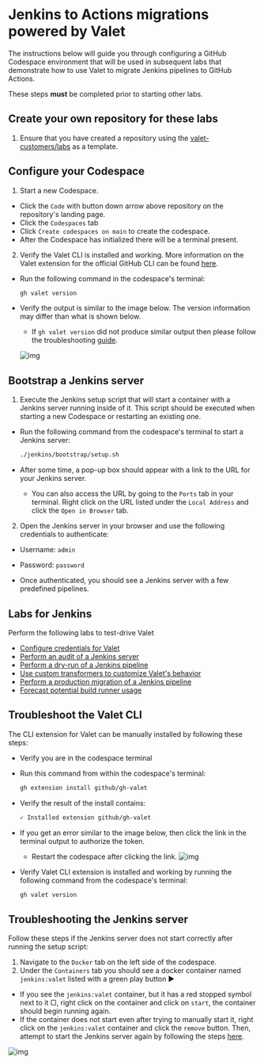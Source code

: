 # Jenkins to Actions migrations powered by Valet

The instructions below will guide you through configuring a GitHub Codespace environment that will be used in subsequent labs that demonstrate how to use Valet to migrate Jenkins pipelines to GitHub Actions.

These steps **must** be completed prior to starting other labs.

## Create your own repository for these labs

1. Ensure that you have created a repository using the [valet-customers/labs](https://github.com/valet-customers/labs) as a template.

## Configure your Codespace

1. Start a new Codespace.

- Click the `Code` with button down arrow above repository on the repository's landing page.
- Click the `Codespaces` tab
- Click `Create codespaces on main` to create the codespace.
- After the Codespace has initialized there will be a terminal present.

2. Verify the Valet CLI is installed and working. More information on the Valet extension for the official GitHub CLI can be found [here](https://github.com/github/gh-valet).

- Run the following command in the codespace's terminal:

  ```bash
  gh valet version
  ```

- Verify the output is similar to the image below. The version information may differ than what is shown below.
  - If `gh valet version` did not produce similar output then please follow the troubleshooting [guide](#troubleshoot-the-valet-cli).

  ![img](https://user-images.githubusercontent.com/19557880/186771327-631e8839-3614-4ab7-8108-818b5a0c6e93.png)

## Bootstrap a Jenkins server

 1. Execute the Jenkins setup script that will start a container with a Jenkins server running inside of it. This script should be executed when starting a new Codespace or restarting an existing one.  

- Run the following command from the codespace's terminal to start a Jenkins server:

    ```bash
    ./jenkins/bootstrap/setup.sh
    ```

- After some time, a pop-up box should appear with a link to the URL for your Jenkins server.
  - You can also access the URL by going to the `Ports` tab in your terminal. Right click on the URL listed under the `Local Address` and click the `Open in Browser` tab.

2. Open the Jenkins server in your browser and use the following credentials to authenticate:

  - Username: `admin`
  - Password: `password`

- Once authenticated, you should see a Jenkins server with a few predefined pipelines.

## Labs for Jenkins

Perform the following labs to test-drive Valet

- [Configure credentials for Valet](1-configure.md)
- [Perform an audit of a Jenkins server](2-audit.md)
- [Perform a dry-run of a Jenkins pipeline](3-dry-run.md)
- [Use custom transformers to customize Valet's behavior](4-custom-transformers.md)
- [Perform a production migration of a Jenkins pipeline](5-migrate.md)
- [Forecast potential build runner usage](6-forecast.md)

## Troubleshoot the Valet CLI

The CLI extension for Valet can be manually installed by following these steps:

- Verify you are in the codespace terminal
- Run this command from within the codespace's terminal:

  ```bash
  gh extension install github/gh-valet
  ```

- Verify the result of the install contains:

  ```bash
  ✓ Installed extension github/gh-valet
  ```

- If you get an error similar to the image below, then click the link in the terminal output to authorize the token.
  - Restart the codespace after clicking the link.
  ![img](https://user-images.githubusercontent.com/26442605/169588015-9414404f-82b6-4d0f-89d4-5f0e6941b029.png)
- Verify Valet CLI extension is installed and working by running the following command from the codespace's terminal:

  ```bash
  gh valet version
  ```

## Troubleshooting the Jenkins server

Follow these steps if the Jenkins server does not start correctly after running the setup script:

1. Navigate to the `Docker` tab on the left side of the codespace.
2. Under the `Containers` tab you should see a docker container named `jenkins:valet` listed with a green play button ▶

- If you see the `jenkins:valet` container, but it has a red stopped symbol next to it ▢, right click on the container and click on `start`, the container should begin running again.
- If the container does not start even after trying to manually start it, right click on the `jenkins:valet` container and click the `remove` button. Then, attempt to start the Jenkins server again by following the steps [here](#bootstrap-a-jenkins-server).

![img](https://user-images.githubusercontent.com/19557880/183770210-c0386616-656e-4fe9-9324-b410ad62c406.png)
